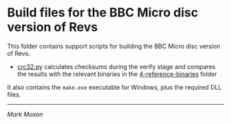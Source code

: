# Build files for the BBC Micro disc version of Revs

This folder contains support scripts for building the BBC Micro disc version of Revs.

* [crc32.py](crc32.py) calculates checksums during the verify stage and compares the results with the relevant binaries in the [4-reference-binaries](../4-reference-binaries) folder

It also contains the `make.exe` executable for Windows, plus the required DLL files.

---

_Mark Moxon_